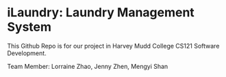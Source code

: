 # iLaundry: Laundry Management System
This Github Repo is for our project in Harvey Mudd College CS121 Software Development.

Team Member: Lorraine Zhao, Jenny Zhen, Mengyi Shan
